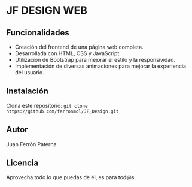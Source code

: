 # JF DESIGN  WEB


## Funcionalidades

- Creación del frontend de una página web completa.
- Desarrollada con HTML, CSS y JavaScript.
- Utilización de Bootstrap para mejorar el estilo y la responsividad.
- Implementación de diversas animaciones para mejorar la experiencia del usuario.

## Instalación

Clona este repositorio: `git clone https://github.com/ferronmol/JF_Design.git`


## Autor

Juan Ferrón Paterna

## Licencia

Aprovecha todo lo que puedas de él, es para tod@s.

